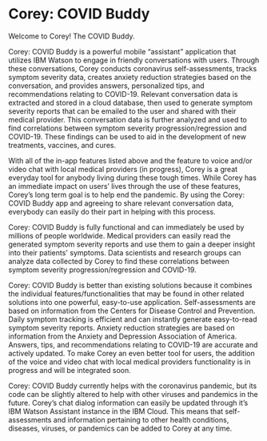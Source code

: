 # Corey: COVID Buddy

Welcome to Corey! The COVID Buddy.

Corey: COVID Buddy is a powerful mobile “assistant” application that utilizes IBM Watson to engage in friendly conversations with users. Through these conversations, Corey conducts coronavirus self-assessments, tracks symptom severity data, creates anxiety reduction strategies based on the conversation, and provides answers, personalized tips, and recommendations relating to COVID-19. Relevant conversation data is extracted and stored in a cloud database, then used to generate symptom severity reports that can be emailed to the user and shared with their medical provider. This conversation data is further analyzed and used to find correlations between symptom severity progression/regression and COVID-19. These findings can be used to aid in the development of new treatments, vaccines, and cures.

With all of the in-app features listed above and the feature to voice and/or video chat with local medical providers (in progress), Corey is a great everyday tool for anybody living during these tough times. While Corey has an immediate impact on users’ lives through the use of these features, Corey’s long term goal is to help end the pandemic. By using the Corey: COVID Buddy app and agreeing to share relevant conversation data, everybody can easily do their part in helping with this process.

Corey: COVID Buddy is fully functional and can immediately be used by millions of people worldwide. Medical providers can easily read the generated symptom severity reports and use them to gain a deeper insight into their patients' symptoms. Data scientists and research groups can analyze data collected by Corey to find these correlations between symptom severity progression/regression and COVID-19. 

Corey: COVID Buddy is better than existing solutions because it combines the individual features/functionalities that may be found in other related solutions into one powerful, easy-to-use application. Self-assessments are based on information from the Centers for Disease Control and Prevention. Daily symptom tracking is efficient and can instantly generate easy-to-read symptom severity reports. Anxiety reduction strategies are based on information from the Anxiety and Depression Association of America. Answers, tips, and recommendations relating to COVID-19 are accurate and actively updated. To make Corey an even better tool for users, the addition of the voice and video chat with local medical providers functionality is in progress and will be integrated soon.

Corey: COVID Buddy currently helps with the coronavirus pandemic, but its code can be slightly altered to help with other viruses and pandemics in the future. Corey’s chat dialog information can easily be updated through it’s IBM Watson Assistant instance in the IBM Cloud. This means that self-assessments and information pertaining to other health conditions, diseases, viruses, or pandemics can be added to Corey at any time.
